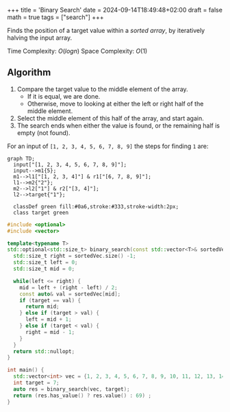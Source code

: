 +++
title = 'Binary Search'
date = 2024-09-14T18:49:48+02:00
draft = false
math = true
tags = ["search"]
+++

Finds the position of a target value within a _sorted array_,
by iteratively halving the input array.

Time Complexity: $O(logn)$
Space Complexity: $O(1)$

## Algorithm

1. Compare the target value to the middle element of the array.
   - If it is equal, we are done.
   - Otherwise, move to looking at either the left or right half of the middle element.
2. Select the middle element of this half of the array, and start again.
3. The search ends when either the value is found,
   or the remaining half is empty (not found).

For an input of `[1, 2, 3, 4, 5, 6, 7, 8, 9]` the steps for finding `1` are:

```mermaid
graph TD;
  input["[1, 2, 3, 4, 5, 6, 7, 8, 9]"];
  input-->m1{5};
  m1-->l1["[1, 2, 3, 4]"] & r1["[6, 7, 8, 9]"];
  l1-->m2{"2"};
  m2-->l2["1"] & r2["[3, 4]"];
  l2-->target{"1"};

  classDef green fill:#0a6,stroke:#333,stroke-width:2px;
  class target green

```

```cpp {compiler_options="-03" id="testst" bob="marley" style="bw"}
#include <optional>
#include <vector>

template<typename T>
std::optional<std::size_t> binary_search(const std::vector<T>& sortedVec, T target) {
  std::size_t right = sortedVec.size() -1;
  std::size_t left = 0;
  std::size_t mid = 0;

  while(left <= right) {
    mid = left + (right - left) / 2;
    const auto& val = sortedVec[mid];
    if (target == val) {
      return mid;
    } else if (target > val) {
      left = mid + 1;
    } else if (target < val) {
      right = mid - 1;
    }
  }
  return std::nullopt;
}

int main() {
  std::vector<int> vec = {1, 2, 3, 4, 5, 6, 7, 8, 9, 10, 11, 12, 13, 14};
  int target = 7;
  auto res = binary_search(vec, target);
  return (res.has_value() ? res.value() : 69) ;
}
```
